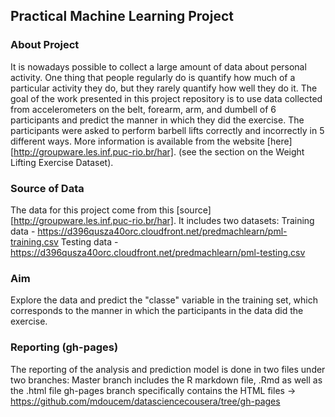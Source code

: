 ## Practical Machine Learning Project

### About Project
It is nowadays possible to collect a large amount of data about personal activity. One thing that people regularly do is quantify how much of a particular activity they do, but they rarely quantify how well they do it. The goal of the work presented in this project repository is to use data collected from accelerometers on the belt, forearm, arm, and dumbell of 6 participants and predict the manner in which they did the exercise. The participants were asked to perform barbell lifts correctly and incorrectly in 5 different ways. More information is available from the website [here][http://groupware.les.inf.puc-rio.br/har]. (see the section on the Weight Lifting Exercise Dataset).

### Source of Data
The data for this project come from this [source][http://groupware.les.inf.puc-rio.br/har]. It includes two datasets:
Training data - https://d396qusza40orc.cloudfront.net/predmachlearn/pml-training.csv
Testing  data - https://d396qusza40orc.cloudfront.net/predmachlearn/pml-testing.csv

### Aim
Explore the data and predict the "classe" variable in the training set, which corresponds to the manner in which the participants in the data did the exercise.

### Reporting (gh-pages)
The reporting of the analysis and prediction model is done in two files under two branches:
Master branch includes the R markdown file, .Rmd as well as the .html file
gh-pages branch specifically contains the HTML files -> https://github.com/mdoucem/datasciencecousera/tree/gh-pages
